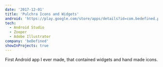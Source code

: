 ```yaml
---
date: '2017-12-01'
title: 'Pulchra Icons and Widgets'
android: 'https://play.google.com/store/apps/details?id=com.bedefined.pulchraicons&hl=en'
tech:
  - Android Studio
  - Zooper
  - Adobe Illustrator
company: 'beDefined'
showInProjects: true
---
```


First Android app I ever made, that contained widgets and hand made icons.
